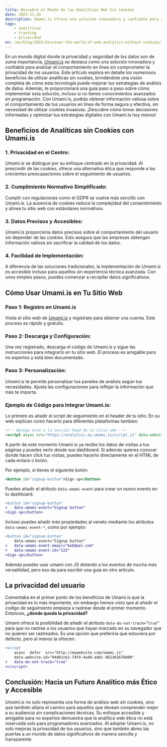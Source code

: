 ```yaml
---
title: Descubre el Mundo de las Analíticas Web Sin Cookies
date: 2023-11-24
description: Umami.is ofrece una solución innovadora y confiable para analizar el comportamiento en línea sin comprometer la privacidad de los usuarios, brindando beneficios como la simplificación del cumplimiento normativo y la obtención de datos precisos y accesibles, todo ello con una fácil implementación y personalización.
tags:
    - analíticas
    - tracking
    - privacidad
en: /en/blog/2023/discover-the-world-of-web-analytics-without-cookies/
---
```


En un mundo digital donde la privacidad y seguridad de los datos son de suma importancia, *[Umami.is](https://umami.is)* se destaca como una solución innovadora y confiable para analizar el comportamiento en línea sin comprometer la privacidad de los usuarios. Este artículo explora en detalle los numerosos beneficios de utilizar analíticas sin cookies, brindándote una visión completa de cómo esta tecnología puede mejorar tus estrategias de análisis de datos. Además, te proporcionará una guía paso a paso sobre cómo implementar esta solución, incluso si no tienes conocimientos avanzados en programación. Con Umami.is, podrás obtener información valiosa sobre el comportamiento de tus usuarios en línea de forma segura y efectiva, sin necesidad de utilizar cookies invasivas. ¡Descubre cómo tomar decisiones informadas y optimizar tus estrategias digitales con Umami.is hoy mismo!

## **Beneficios de Analíticas sin Cookies con Umami.is**

### 1. **Privacidad en el Centro:**

*Umami.is* se distingue por su enfoque centrado en la privacidad. Al prescindir de las cookies, ofrece una alternativa ética que responde a las crecientes preocupaciones sobre el seguimiento de usuarios.

### 2. **Cumplimiento Normativo Simplificado:**

Cumplir con regulaciones como el GDPR se vuelve más sencillo con Umami.is. La ausencia de cookies reduce la complejidad del consentimiento y alinea tu sitio web con estándares normativos.

### 3. **Datos Precisos y Accesibles:**

*Umami.is* proporciona datos precisos sobre el comportamiento del usuario sin depender de las cookies. Esto asegura que las empresas obtengan información valiosa sin sacrificar la calidad de los datos.

### 4. **Facilidad de Implementación:**

A diferencia de las soluciones tradicionales, la implementación de *Umami.is* es accesible incluso para aquellos sin experiencia técnica avanzada. Con unos simples pasos, puedes comenzar a recopilar datos significativos.

## **Cómo Usar Umami.is en Tu Sitio Web**

### Paso 1: **Registro en Umami.is**

Visita el sitio web de *[Umami.is](https://umami.is)* y regístrate para obtener una cuenta. Este proceso es rápido y gratuito.

### Paso 2: **Descarga y Configuración:**

Una vez registrado, descarga el código de Umami.is y sigue las instrucciones para integrarlo en tu sitio web. El proceso es amigable para no expertos y está bien documentado.

### Paso 3: **Personalización:**

*Umami.is* te permite personalizar tus paneles de análisis según tus necesidades. Ajusta las configuraciones para reflejar la información que más te importa.

### Ejemplo de Código para Integrar Umami.is:

Lo primero es añadir el script de seguimiento en el header de tu sitio. En su web explican como hacerlo para diferentes plataformas tambien.

```html
<!-- Agrega esto a la sección head de tu sitio web -->
<script async src="https://analytics.eu.umami.is/script.js" data-website-id="TU_TRACKING_ID"></script>
```

A partir de este momento Umami.is ya recibe los datos de visitas a tus páginas y puedes verlo desde sus dashboard. Si además quieres conocer donde hacen click tus visitas, puedes hacerlo directamente en el HTML de cada enlace o botón.

Por ejemplo, si tienes el siguiente botón:

```jsx
<button id="signup-button">Sign up</button>
```

Puedes añadir el atributo `data-umami-event` para crear un nuevo evento en tu dashboard.

```diff
<button id="signup-button"
+	data-umami-event="Signup button"
>Sign up</button>
```

Incluso puedes añadir más propiedades al veneto mediante los atributos `data-umami-event-*`, como por ejemplo:

```diff
<button id="signup-button"
	data-umami-event="Signup button"
+	data-umami-event-email="bob@aol.com"
+	data-umami-event-id="123"
>Sign up</button>
```

Además puedes usar umami con JS dotando a los eventos de mucha más versatilidad, pero eso da para escribir una guía en otro artículo.

## La privacidad del usuario

Comentaba en el primer punto de los beneficios de Umami.is que la privacidad es lo más importante, sin embargo hemos visto que al añadir el codigo de seguimiento empieza a rastrear desde el primer momento. Entonces, **¿donde queda la privacidad?**

Umami ofrece la posibilidad de añadir el atributo `data-do-not-track=”true”` para que no rastree a los usuarios que hayan marcado en su navegador que no quieren ser rastreados. Es una opción que preferiría que estuviera por defecto, pero al menos la ofrecen.

```diff
<script
	async  defer  src="http://mywebsite.com/umami.js"
	data-website-id="94db1cb1-74f4-4a40-ad6c-962362670409"
+	data-do-not-track="true"
></script>
```

## **Conclusión: Hacia un Futuro Analítico más Ético y Accesible**

*Umami.is* no solo representa una forma de análisis web sin cookies, sino que también allana el camino para aquellos que desean comprender mejor a su audiencia sin complicaciones técnicas. Su enfoque accesible y amigable para no expertos demuestra que la analítica web ética no está reservada solo para programadores avanzados. Al adoptar Umami.is, no solo mejoras la privacidad de tus usuarios, sino que también abres las puertas a un mundo de datos significativos de manera sencilla y transparente.

